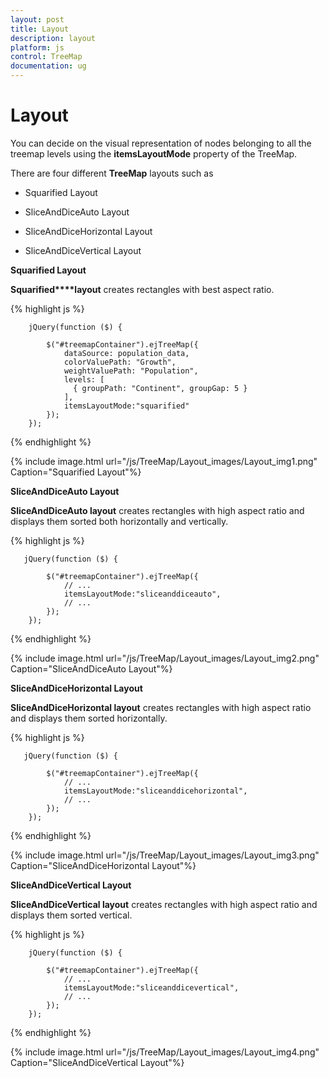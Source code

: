 ```yaml
---
layout: post
title: Layout
description: layout
platform: js
control: TreeMap
documentation: ug
---
```


# Layout

You can decide on the visual representation of nodes belonging to all the treemap levels using the **itemsLayoutMode** property of the TreeMap.

There are four different **TreeMap** layouts such as

* Squarified Layout

* SliceAndDiceAuto Layout

* SliceAndDiceHorizontal Layout

* SliceAndDiceVertical Layout

**Squarified Layout**

**Squarified****layout** creates rectangles with best aspect ratio.

{% highlight js %}

        jQuery(function ($) {

            $("#treemapContainer").ejTreeMap({
                dataSource: population_data,
                colorValuePath: "Growth",
                weightValuePath: "Population",                
                levels: [
                  { groupPath: "Continent", groupGap: 5 }
                ],
                itemsLayoutMode:"squarified"
            });
        });


{% endhighlight %}



{% include image.html url="/js/TreeMap/Layout_images/Layout_img1.png" Caption="Squarified Layout"%}

**SliceAndDiceAuto Layout**

**SliceAndDiceAuto layout** creates rectangles with high aspect ratio and displays them sorted both horizontally and vertically.

{% highlight js %}


       jQuery(function ($) {

            $("#treemapContainer").ejTreeMap({
                // ...             
                itemsLayoutMode:"sliceanddiceauto",
                // ...             
            });
        });


{% endhighlight %}



{% include image.html url="/js/TreeMap/Layout_images/Layout_img2.png" Caption="SliceAndDiceAuto Layout"%}

**SliceAndDiceHorizontal Layout**

**SliceAndDiceHorizontal layout** creates rectangles with high aspect ratio and displays them sorted horizontally.

{% highlight js %}

       jQuery(function ($) {

            $("#treemapContainer").ejTreeMap({
                // ...   
                itemsLayoutMode:"sliceanddicehorizontal",
                // ...   
            });
        });



{% endhighlight %}



{% include image.html url="/js/TreeMap/Layout_images/Layout_img3.png" Caption="SliceAndDiceHorizontal Layout"%}

**SliceAndDiceVertical Layout**

**SliceAndDiceVertical layout** creates rectangles with high aspect ratio and displays them sorted vertical.

{% highlight js %}

        jQuery(function ($) {

            $("#treemapContainer").ejTreeMap({
                // ...   
                itemsLayoutMode:"sliceanddicevertical",
                // ...   
            });
        });



{% endhighlight %}



{% include image.html url="/js/TreeMap/Layout_images/Layout_img4.png" Caption="SliceAndDiceVertical Layout"%}

